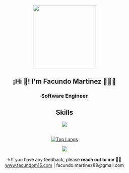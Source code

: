 <p align="center" width="300">
   <img align="center" width="200" src="https://avatars.githubusercontent.com/u/13894906?v=4https://avatars.githubusercontent.com/u/13894906?v=4" />
   <h2 align="center">¡Hi 👋! I'm Facundo Martinez 👨🏻‍💻</h2>
   <h3 align="center"><b>Software Engineer</b></h3>
</p>

<div align="center">
 <h2 align="center">Skills</h2>
    <img src="https://skillicons.dev/icons?i=java,javascript,ruby,spring,astro,tailwind,aws,jquery,bash,ts,nodejs,docker,mongodb,mysql,postgres,jenkins,html,css,git,github&perline=5" />
</div>

<div align="center"></br>
  
  [![Top Langs](https://github-readme-stats-v1-facum15s-projects.vercel.app/api/top-langs/?username=facum15&layout=donut)](https://github.com/anuraghazra/github-readme-stats)
  </br>
  
  <picture>
    <source
      srcset="https://github-readme-stats-v1-facum15s-projects.vercel.app/api?username=facum15&show_icons=true&theme=dark&hide=stars,issues"
      media="(prefers-color-scheme: dark)"
    />
    <source
      srcset="https://github-readme-stats-v1-facum15s-projects.vercel.app/api?username=facum15&show_icons=true"
      media="(prefers-color-scheme: light), (prefers-color-scheme: no-preference)"
    />
    <img src="https://github-readme-stats-v1-facum15s-projects.vercel.app/api?username=facum15&show_icons=true" />
  </picture>

</div></br>

<div align="center"> 🌀 If you have any feedback, please <b>reach out to me</b> 👨‍💻
    <br />
    <a href="https://facundom15.vercel.app" >www.facundom15.com</a> |
    facundo.martinez89@gmail.com
</div>
